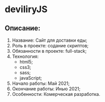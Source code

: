 # deviliryJS

## Описание:
1. Название: Сайт для доставки еды;
2. Роль в проекте: содание скриптов;
3. Обязанности в проекте: full-stack;
4. Технология:
    - html5;
    - css3;
    - sass;
    - javaScript;
5. Начало работы: Май 2021;
6. Окончание работы: Инью 2021;
7. Особенности: Комерческая разработка.